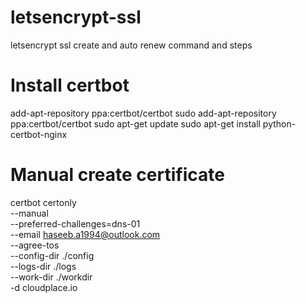 # letsencrypt-ssl
letsencrypt ssl create and auto renew command and steps

# Install certbot
add-apt-repository ppa:certbot/certbot
sudo add-apt-repository ppa:certbot/certbot
sudo apt-get update
sudo apt-get install python-certbot-nginx

# Manual create certificate
certbot certonly \
    --manual \
    --preferred-challenges=dns-01 \
    --email haseeb.a1994@outlook.com \
    --agree-tos \
    --config-dir ./config \
    --logs-dir ./logs \
    --work-dir ./workdir \
    -d cloudplace.io
    



